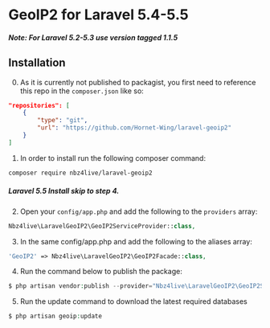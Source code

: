 # GeoIP2 for Laravel 5.4-5.5

##### Note: For Laravel 5.2-5.3 use version tagged 1.1.5 

## Installation

0) As it is currently not published to packagist, you first need to reference this repo in the `composer.json` like so:
``` json
"repositories": [
	{
		"type": "git",
		"url": "https://github.com/Hornet-Wing/laravel-geoip2"
	}
]
```

1) In order to install run the following composer command:

``` bash
composer require nbz4live/laravel-geoip2
```
##### Laravel 5.5 Install skip to step 4.

2) Open your `config/app.php` and add the following to the `providers` array:

``` php
Nbz4live\LaravelGeoIP2\GeoIP2ServiceProvider::class,
```

3) In the same config/app.php and add the following to the aliases array:

``` php
'GeoIP2' => Nbz4live\LaravelGeoIP2\GeoIP2Facade::class,
```

4) Run the command below to publish the package:

``` php
$ php artisan vendor:publish --provider="Nbz4live\LaravelGeoIP2\GeoIP2ServiceProvider"
```

5) Run the update command to download the latest required databases

``` php
$ php artisan geoip:update
```
